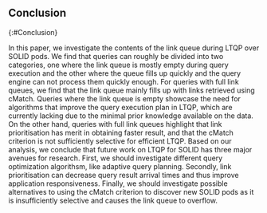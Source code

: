 ## Conclusion
{:#Conclusion}

In this paper, we investigate the contents of the link queue during LTQP over SOLID pods. We find that queries can roughly be divided into two categories, one where the link queue is mostly empty during query execution and the other where the queue fills up quickly and the query engine can not process them quickly enough. For queries with full link queues, we find that the link queue mainly fills up with links retrieved using cMatch. Queries where the link queue is empty showcase the need for algorithms that improve the query execution plan in LTQP, which are currently lacking due to the minimal prior knowledge available on the data. On the other hand, queries with full link queues highlight that link prioritisation has merit in obtaining faster result, and that the cMatch criterion is not sufficiently selective for efficient LTQP. Based on our analysis, we conclude that future work on LTQP for SOLID has three major avenues for research. First, we should investigate different query optimization algorithsm, like adaptive query planning. Secondly, link prioritisation can decrease query result arrival times and thus improve application responsiveness. Finally, we should investigate possible alternatives to using the cMatch criterion to discover new SOLID pods as it is insufficiently selective and causes the link queue to overflow. 

